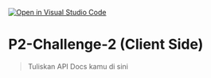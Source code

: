 [![Open in Visual Studio Code](https://classroom.github.com/assets/open-in-vscode-718a45dd9cf7e7f842a935f5ebbe5719a5e09af4491e668f4dbf3b35d5cca122.svg)](https://classroom.github.com/online_ide?assignment_repo_id=12745993&assignment_repo_type=AssignmentRepo)
# P2-Challenge-2 (Client Side)

> Tuliskan API Docs kamu di sini

